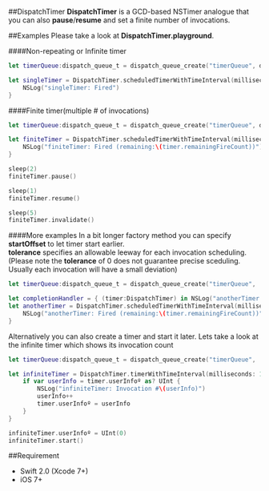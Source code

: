 ##DispatchTimer
__DispatchTimer__ is a GCD-based NSTimer analogue that you can also __pause__/__resume__ and set a finite number of invocations. 



##Examples
Please take a look at __DispatchTimer.playground__.

####Non-repeating or Infinite timer

```swift
let timerQueue:dispatch_queue_t = dispatch_queue_create("timerQueue", dispatch_queue_attr_make_with_qos_class(DISPATCH_QUEUE_SERIAL, QOS_CLASS_BACKGROUND, 0))

let singleTimer = DispatchTimer.scheduledTimerWithTimeInterval(milliseconds: 1000, queue: timerQueue, repeats: false) { (timer:DispatchTimer) in
    NSLog("singleTimer: Fired")
}
```

####Finite timer(multiple # of invocations)
```swift
let timerQueue:dispatch_queue_t = dispatch_queue_create("timerQueue", dispatch_queue_attr_make_with_qos_class(DISPATCH_QUEUE_SERIAL, QOS_CLASS_BACKGROUND, 0))

let finiteTimer = DispatchTimer.scheduledTimerWithTimeInterval(milliseconds: 1000, queue: timerQueue, fireCount:10){ (timer:DispatchTimer) in
    NSLog("finiteTimer: Fired (remaining:\(timer.remainingFireCount))")
}

sleep(2)
finiteTimer.pause()

sleep(1)
finiteTimer.resume()

sleep(5)
finiteTimer.invalidate()

```

####More examples
In a bit longer factory method you can specify __startOffset__ to let timer start earlier.  
__tolerance__ specifies an allowable leeway for each invocation scheduling.  
(Please note the __tolerance__ of 0 does not guarantee precise sceduling. Usually each invocation will have a small deviation)

```swift
let timerQueue:dispatch_queue_t = dispatch_queue_create("timerQueue", 

let completionHandler = { (timer:DispatchTimer) in NSLog("anotherTimer: Done") }
let anotherTimer = DispatchTimer.scheduledTimerWithTimeInterval(milliseconds: 1000, startOffset: -1000, tolerance: 0, queue: timerQueue, isFinite: true, fireCount: 10, userInfoº: nil, completionHandlerº: completionHandler) { (timer:DispatchTimer) in
    NSLog("anotherTimer: Fired (remaining:\(timer.remainingFireCount))")
}
```

Alternatively you can also create a timer and start it later.
Lets take a look at the infinite timer which shows its invocation count

```swift
let timerQueue:dispatch_queue_t = dispatch_queue_create("timerQueue", 

let infiniteTimer = DispatchTimer.timerWithTimeInterval(milliseconds: 1000, queue: timerQueue, repeats: true) { (timer:DispatchTimer) in
    if var userInfo = timer.userInfoº as? UInt {
        NSLog("infiniteTimer: Invocation #\(userInfo)")
        userInfo++
        timer.userInfoº = userInfo
    }
}

infiniteTimer.userInfoº = UInt(0)
infiniteTimer.start()
```
##Requirement
* Swift 2.0 (Xcode 7+)
* iOS 7+